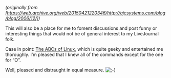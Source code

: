 <!--
.. title: Nerds have a sense of humor, too
.. slug: nerds-have-a-sense-of-humor-too
.. date: 2006-12-21 12:00:00 UTC-07:00
.. tags: 
.. category: humor
.. link: 
.. description: 
.. type: text
-->

_(originally from [https://web.archive.org/web/20150421220346/http://ajcsystems.com/blog/blog/2006/12/])_

This will also be a place for me to foment discussions and post funny or interesting things that would not be of general interest to my LiveJournal folk.

Case in point: [The ABCs of Linux](https://web.archive.org/web/20150421220346/http://linuxhelp.blogspot.com/2006/12/humor-get-your-abcs-of-linux-right.html), which is quite geeky and entertained me thoroughly. I’m pleased that I knew all of the commands except for the one for “O”.

Well, pleased and distraught in equal measure. ![;-)](https://web.archive.org/web/20150421220346im_/http://ajcsystems.com/blog/wp-includes/images/smilies/icon_wink.gif)

